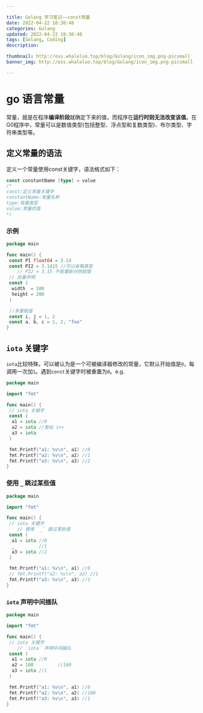 ```yaml
---

title: Golang 学习笔记——const常量
date: 2022-04-22 18:30:48
categories: Golang
updated: 2022-04-22 18:30:48
tags: [Golang, Coding]
description:

thumbnail: http://oss.whaleluo.top/blog/Golang/icon_img.png-picsmall
banner_img: http://oss.whaleluo.top/blog/Golang/icon_img.png-picsmall

---
```


# go 语言常量

常量，就是在程序**编译阶段**就确定下来的值，而程序在**运行时则无法改变该值**。在G0程序中，常量可以是数值类型(包括整型、浮点型和复数类型)、布尔类型、字符串类型等。

## 定义常量的语法

定义一个常量使用const关键字，语法格式如下：

```go
const constantName [type] = value
/* 
const:定义常量关键字
constantName:常量名称
type:常量类型
value:常量的值 
*/
```

### 示例

```go
package main

func main() {
 const PI float64 = 3.14
 const PI2 = 3.1415 //可以省略类型
    // PI2 = 3.15 不能重新对他赋值
 // 批量声明
 const (
  width  = 100
  height = 200
 )

 //多重赋值
 const i, j = 1, 2
 const a, b, c = 1, 2, "foo"
}
```

## `iota` 关键字

`iota`比较特殊，可以被认为是一个可被编译器修改的常量，它默认开始值是`0`，每调用一次加`1`。遇到`const`关键字时被重置为`0`。e.g.

```go
package main

import "fmt"

func main() {
 // iota 关键字
 const (
  a1 = iota //0
  a2 = iota //类似 i++
  a3 = iota
 )

 fmt.Printf("a1: %v\n", a1) //0
 fmt.Printf("a2: %v\n", a2) //1
 fmt.Printf("a3: %v\n", a3) //2
}
```

### 使用 `_` 跳过某些值

```go
package main

import "fmt"

func main() {
 // iota 关键字
    // 使用 `_` 跳过某些值
 const (
  a1 = iota //0
  _         //1
  a3 = iota //2
 )

 fmt.Printf("a1: %v\n", a1) //0
 // fmt.Printf("a2: %v\n", a2) //1
 fmt.Printf("a3: %v\n", a3) //2
}
```

### `iota` 声明中间插队

```go
package main

import "fmt"

func main() {
 // iota 关键字
    // `iota` 声明中间插队
 const (
  a1 = iota //0
  a2 = 100         //100
  a3 = iota //1
 )

 fmt.Printf("a1: %v\n", a1) //0
 fmt.Printf("a2: %v\n", a2) //100
 fmt.Printf("a3: %v\n", a3) //1
}
```

